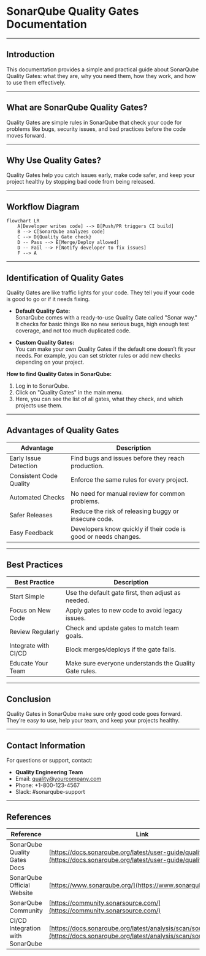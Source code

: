 # SonarQube Quality Gates Documentation

---

## Introduction

This documentation provides a simple and practical guide about SonarQube Quality Gates: what they are, why you need them, how they work, and how to use them effectively.

---

## What are SonarQube Quality Gates?

Quality Gates are simple rules in SonarQube that check your code for problems like bugs, security issues, and bad practices before the code moves forward.

---

## Why Use Quality Gates?

Quality Gates help you catch issues early, make code safer, and keep your project healthy by stopping bad code from being released.

---

## Workflow Diagram

```mermaid
flowchart LR
    A[Developer writes code] --> B[Push/PR triggers CI build]
    B --> C[SonarQube analyzes code]
    C --> D{Quality Gate check}
    D -- Pass --> E[Merge/Deploy allowed]
    D -- Fail --> F[Notify developer to fix issues]
    F --> A
```

---

## Identification of Quality Gates

Quality Gates are like traffic lights for your code. They tell you if your code is good to go or if it needs fixing.

- **Default Quality Gate:**  
  SonarQube comes with a ready-to-use Quality Gate called "Sonar way." It checks for basic things like no new serious bugs, high enough test coverage, and not too much duplicated code.

- **Custom Quality Gates:**  
  You can make your own Quality Gates if the default one doesn’t fit your needs. For example, you can set stricter rules or add new checks depending on your project.

**How to find Quality Gates in SonarQube:**
1. Log in to SonarQube.
2. Click on "Quality Gates" in the main menu.
3. Here, you can see the list of all gates, what they check, and which projects use them.

---

## Advantages of Quality Gates

| Advantage                 | Description                                                         |
|---------------------------|---------------------------------------------------------------------|
| Early Issue Detection     | Find bugs and issues before they reach production.                   |
| Consistent Code Quality   | Enforce the same rules for every project.                            |
| Automated Checks          | No need for manual review for common problems.                       |
| Safer Releases            | Reduce the risk of releasing buggy or insecure code.                 |
| Easy Feedback             | Developers know quickly if their code is good or needs changes.      |

---

## Best Practices

| Best Practice                 | Description                                                    |
|-------------------------------|----------------------------------------------------------------|
| Start Simple                  | Use the default gate first, then adjust as needed.             |
| Focus on New Code             | Apply gates to new code to avoid legacy issues.                |
| Review Regularly              | Check and update gates to match team goals.                    |
| Integrate with CI/CD          | Block merges/deploys if the gate fails.                        |
| Educate Your Team             | Make sure everyone understands the Quality Gate rules.          |

---

## Conclusion

Quality Gates in SonarQube make sure only good code goes forward. They’re easy to use, help your team, and keep your projects healthy.

---

## Contact Information

For questions or support, contact:

- **Quality Engineering Team**
- Email: quality@yourcompany.com
- Phone: +1-800-123-4567
- Slack: #sonarqube-support

---

## References

| Reference                           | Link                                                                                   |
|--------------------------------------|----------------------------------------------------------------------------------------|
| SonarQube Quality Gates Docs         | [https://docs.sonarqube.org/latest/user-guide/quality-gates/](https://docs.sonarqube.org/latest/user-guide/quality-gates/) |
| SonarQube Official Website           | [https://www.sonarqube.org/](https://www.sonarqube.org/)                               |
| SonarQube Community                  | [https://community.sonarsource.com/](https://community.sonarsource.com/)               |
| CI/CD Integration with SonarQube     | [https://docs.sonarqube.org/latest/analysis/scan/sonarscanner/](https://docs.sonarqube.org/latest/analysis/scan/sonarscanner/) |
